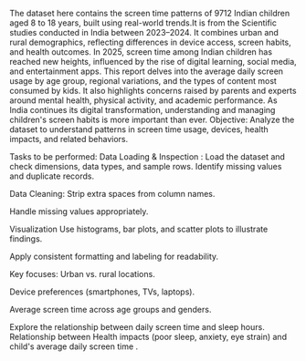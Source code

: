 The dataset here contains the screen time patterns of 9712 Indian children aged 8 to 18 years, built using real-world trends.It is from the Scientific studies conducted in India between 2023–2024. It combines urban and rural demographics, reflecting differences in device access, screen habits, and health outcomes. In 2025, screen time among Indian children has reached new heights, influenced by the rise of digital learning, social media, and entertainment apps. This report delves into the average daily screen usage by age group, regional variations, and the types of content most consumed by kids. It also highlights concerns raised by parents and experts around mental health, physical activity, and academic performance. As India continues its digital transformation, understanding and managing children's screen habits is more important than ever. Objective: Analyze the dataset to understand patterns in screen time usage, devices, health impacts, and related behaviors.

Tasks to be performed: Data Loading & Inspection : Load the dataset and check dimensions, data types, and sample rows. Identify missing values and duplicate records.

Data Cleaning: Strip extra spaces from column names.

Handle missing values appropriately.

Visualization Use histograms, bar plots, and scatter plots to illustrate findings.

Apply consistent formatting and labeling for readability.

Key focuses: Urban vs. rural locations.

Device preferences (smartphones, TVs, laptops).

Average screen time across age groups and genders.

Explore the relationship between daily screen time and sleep hours. Relationship between Health impacts (poor sleep, anxiety, eye strain) and child's average daily screen time .
